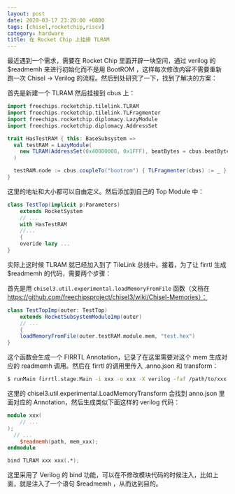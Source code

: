 ```yaml
---
layout: post
date: 2020-03-17 23:20:00 +0800
tags: [chisel,rocketchip,riscv]
category: hardware
title: 在 Rocket Chip 上挂接 TLRAM
---
```


最近遇到一个需求，需要在 Rocket Chip 里面开辟一块空间，通过 verilog 的 $readmemh 来进行初始化而不是用 BootROM ，这样每次修改内容不需要重新跑一次 Chisel -> Verilog 的流程。然后到处研究了一下，找到了解决的方案：

首先是新建一个 TLRAM 然后挂接到 cbus 上：

```scala
import freechips.rocketchip.tilelink.TLRAM
import freechips.rocketchip.tilelink.TLFragmenter
import freechips.rocketchip.diplomacy.LazyModule
import freechips.rocketchip.diplomacy.AddressSet

trait HasTestRAM { this: BaseSubsystem =>
  val testRAM = LazyModule(
    new TLRAM(AddressSet(0x40000000, 0x1FFF), beatBytes = cbus.beatBytes)
  )

  testRAM.node := cbus.coupleTo("bootrom") { TLFragmenter(cbus) := _ }
}

```

这里的地址和大小都可以自由定义。然后添加到自己的 Top Module 中：

```scala
class TestTop(implicit p:Parameters)
	extends RocketSystem
	// ...
	with HasTestRAM
	//...
	{
	overide lazy ...    
}
```

实际上这时候 TLRAM 就已经加入到了 TileLink 总线中。接着，为了让 firrtl 生成 $readmemh 的代码，需要两个步骤：

首先是用 `chisel3.util.experimental.loadMemoryFromFile` 函数（文档在 https://github.com/freechipsproject/chisel3/wiki/Chisel-Memories）：

```scala
class TestTopImp(outer: TestTop)
	extends RocketSubsystemModuleImp(outer)
	// ...
	{
	loadMemoryFromFile(outer.testRAM.module.mem, "test.hex")    
}
```

这个函数会生成一个 FIRRTL Annotation，记录了在这里需要对这个 mem 生成对应的 readmemh 调用。然后在 firrtl 的调用里传入 .anno.json 和 transform：

```bash
$ runMain firrtl.stage.Main -i xxx -o xxx -X verilog -faf /path/to/xxx.anno.json -fct chisel3.util.experimental.LoadMemoryTransform
```

这里的 chisel3.util.experimental.LoadMemoryTransform 会找到 anno.json 里面对应的 Annotation，然后生成类似下面这样的 verilog 代码：

```verilog
module xxx(
	// ...
);
  // ...
	$readmemh(path, mem_xxx);
endmodule

bind TLRAM xxx xxx(.*);
```

这里采用了 Verilog 的 bind 功能，可以在不修改模块代码的时候注入，比如上面，就是注入了一个语句 $readmemh ，从而达到目的。